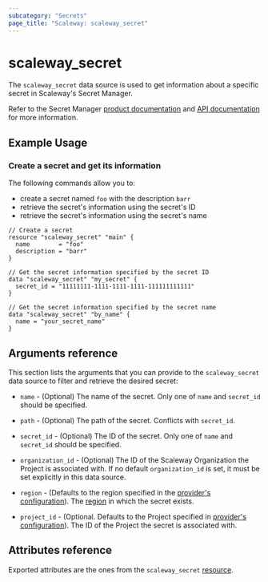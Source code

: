 ```yaml
---
subcategory: "Secrets"
page_title: "Scaleway: scaleway_secret"
---
```


# scaleway_secret

The `scaleway_secret` data source is used to get information about a specific secret in Scaleway's Secret Manager.

Refer to the Secret Manager [product documentation](https://www.scaleway.com/en/docs/identity-and-access-management/secret-manager/) and [API documentation](https://www.scaleway.com/en/developers/api/secret-manager/) for more information.

## Example Usage

### Create a secret and get its information

The following commands allow you to:

- create a secret named `foo` with the description `barr`
- retrieve the secret's information using the secret's ID
- retrieve the secret's information using the secret's name

```hcl
// Create a secret
resource "scaleway_secret" "main" {
  name        = "foo"
  description = "barr"
}

// Get the secret information specified by the secret ID
data "scaleway_secret" "my_secret" {
  secret_id = "11111111-1111-1111-1111-111111111111"
}

// Get the secret information specified by the secret name
data "scaleway_secret" "by_name" {
  name = "your_secret_name"
}
```

## Arguments reference

This section lists the arguments that you can provide to the `scaleway_secret` data source to filter and retrieve the desired secret:


- `name` - (Optional) The name of the secret.
  Only one of `name` and `secret_id` should be specified.

- `path` - (Optional) The path of the secret.
  Conflicts with `secret_id`.

- `secret_id` - (Optional) The ID of the secret.
  Only one of `name` and `secret_id` should be specified.

- `organization_id` - (Optional) The ID of the Scaleway Organization the Project is associated with. If no default `organization_id` is set, it must be set explicitly in this data source.

- `region` - (Defaults to the region specified in the [provider's configuration](../index.md#region)). The [region](../guides/regions_and_zones.md#regions) in which the secret exists.

- `project_id` - (Optional. Defaults to the Project specified in [provider's configuration](../index.md#project_id)). The ID of the
  Project the secret is associated with.


## Attributes reference

Exported attributes are the ones from the `scaleway_secret` [resource](../resources/secret.md).
